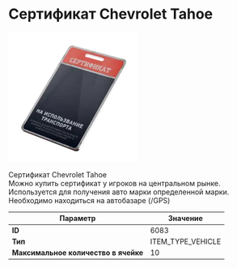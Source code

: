 # Сертификат Chevrolet Tahoe

![Item Image](../img/6083.webp?raw=true)

Сертификат Chevrolet Tahoe<br>Можно купить сертификат у игроков на центральном рынке.<br>Используется для получения авто марки определенной марки.<br>Необходимо находиться на автобазаре (/GPS)


| Параметр | Значение |
|----------|----------|
| **ID** | 6083 |
| **Тип** | ITEM_TYPE_VEHICLE |
| **Максимальное количество в ячейке** | 10 |


